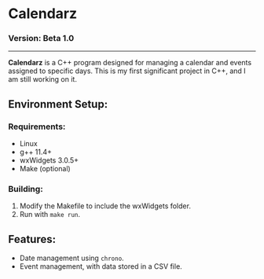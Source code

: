 # Calendarz  
### Version: Beta 1.0

---

**Calendarz** is a C++ program designed for managing a calendar and events assigned to specific days. This is my first significant project in C++, and I am still working on it.

## Environment Setup:

### Requirements:
- Linux
- g++ 11.4+  
- wxWidgets 3.0.5+  
- Make (optional)

### Building:
1. Modify the Makefile to include the wxWidgets folder.
2. Run with `make run`.

## Features:
- Date management using `chrono`.
- Event management, with data stored in a CSV file.